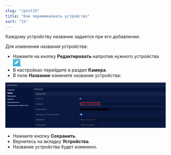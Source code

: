 ```yaml
---
slug: "/post15"
title: "Как переименовать устройство"
sort: "15"
---
```


Каждому устройству название задается при его добавлении. 

Для изменения названия устройства:

- Нажмите на кнопку **Редактировать** напротив нужного устройства ![](images/Редактировать.png).
- В настройках перейдите в раздел **Камера**.
- В поле **Название** измените название устройства:

![](images/Название.png)

- Нажмите кнопку **Сохранить**.
- Вернитесь на вкладку **Устройства**.
- Название устройства будет изменено.
